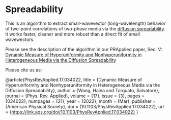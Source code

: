 # Spreadability
This is an algorithm to extract small-wavevector (long-wavelength) behavior of two-point correlations of two-phase media via the [diffusion spreadability](https://journals.aps.org/pre/abstract/10.1103/PhysRevE.104.054102). It works faster, cleaner and more robust than a direct fit of small wavewectors.

Please see the description of the algorithm in our PRApplied paper, Sec. V:
[Dynamic Measure of Hyperuniformity and Nonhyperuniformity in Heterogeneous Media via the Diffusion Spreadability](https://journals.aps.org/prapplied/abstract/10.1103/PhysRevApplied.17.034022)

Please cite us as:

@article{PhysRevApplied.17.034022,
  title = {Dynamic Measure of Hyperuniformity and Nonhyperuniformity in Heterogeneous Media via the Diffusion Spreadability},
  author = {Wang, Haina and Torquato, Salvatore},
  journal = {Phys. Rev. Applied},
  volume = {17},
  issue = {3},
  pages = {034022},
  numpages = {21},
  year = {2022},
  month = {Mar},
  publisher = {American Physical Society},
  doi = {10.1103/PhysRevApplied.17.034022},
  url = {https://link.aps.org/doi/10.1103/PhysRevApplied.17.034022}
}
